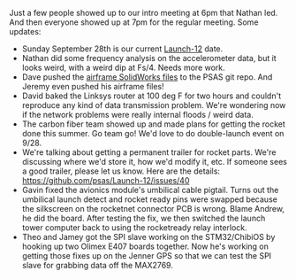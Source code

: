 Just a few people showed up to our intro meeting at 6pm that Nathan led.
And then everyone showed up at 7pm for the regular meeting. Some updates:





- Sunday September 28th is our current [Launch-12](https://github.com/psas/Launch-12) date.
- Nathan did some frequency analysis on the accelerometer data, but it looks weird, with a weird dip at Fs/4. Needs more work.
- Dave pushed the [airframe SolidWorks files](https://github.com/psas/sw-cad-airframe-lv2.3) to the PSAS git repo. And Jeremy even pushed his airframe files!
- David baked the Linksys router at 100 deg F for two hours and couldn't reproduce any kind of data transmission problem. We're wondering now if the network problems were really internal floods / weird data.
- The carbon fiber team showed up and made plans for getting the rocket done this summer. Go team go! We'd love to do double-launch event on 9/28.
- We're talking about getting a permanent trailer for rocket parts.
  We're discussing where we'd store it, how we'd modify it, etc. If
  someone sees a good trailer, please let us know. Here are the details:
  <https://github.com/psas/Launch-12/issues/40>
- Gavin fixed the avionics module's umbilical cable pigtail. Turns out
  the umbilical launch detect and rocket ready pins were swapped because
  the silkscreen on the rocketnet connector PCB is wrong. Blame Andrew, he
  did the board. After testing the fix, we then switched the launch tower
  computer back to using the rocketready relay interlock.
- Theo and Jamey got the SPI slave working on the STM32/ChibiOS by
  hooking up two Olimex E407 boards together. Now he's working on getting
  those fixes up on the Jenner GPS so that we can test the SPI slave for
  grabbing data off the MAX2769.
